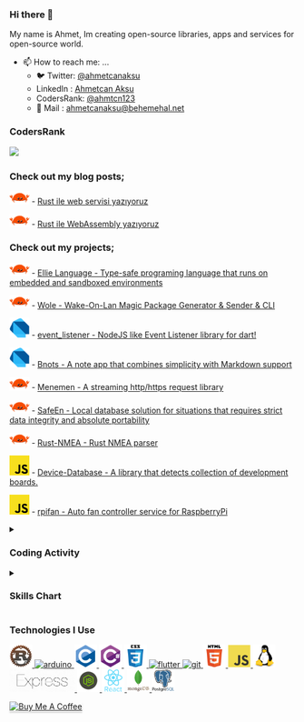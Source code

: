 ### Hi there 👋

My name is Ahmet, Im creating open-source libraries, apps and services for open-source world.

- 📫 How to reach me: ...
  - 🐦 Twitter: [@ahmetcanaksu](https://twitter.com/ahmetcanaksu)
  - LinkedIn  : [Ahmetcan Aksu](https://www.linkedin.com/in/ahmetcan-aksu-61295017a/)
  - CodersRank: [@ahmtcn123](https://profile.codersrank.io/user/ahmtcn123)
  - 📨 Mail   : ahmetcanaksu@behemehal.net

### CodersRank
<img height="250px" src="https://cr-ss-service.azurewebsites.net/api/ScreenShot?widget=summary&branding=false&username=ahmtcn123&badges=3&show-avatar=false&style=--header-bg-color:%23f78166;--border-radius:10px"/>

### Check out my blog posts;

<img src="https://raw.githubusercontent.com/ahmtcn123/ahmtcn123/main/rust.png" width="35"> - [Rust ile web servisi yazıyoruz](https://www.linkedin.com/pulse/rust-ile-web-servisi-yaz%C4%B1yoruz-ahmetcan-aksu/)

<img src="https://raw.githubusercontent.com/ahmtcn123/ahmtcn123/main/rust.png" width="35"> - [Rust ile WebAssembly yazıyoruz](https://www.linkedin.com/pulse/rust-ile-webassembly-yaz%25C4%25B1yoruz-ahmetcan-aksu/?trackingId=HYV97J0LS96u8vtsNryQpw%3D%3D)


### Check out my projects;

<img src="https://raw.githubusercontent.com/ahmtcn123/ahmtcn123/main/rust.png" width="35"> - [Ellie Language -  Type-safe programing language that runs on embedded and sandboxed environments](https://github.com/behemehal/Ellie-Language)

<img src="https://raw.githubusercontent.com/ahmtcn123/ahmtcn123/main/rust.png" width="35"> - [Wole -  Wake-On-Lan Magic Package Generator & Sender & CLI](https://github.com/ahmtcn123/Wole)

<img src="https://raw.githubusercontent.com/ahmtcn123/ahmtcn123/main/dartlang.png" width="35"> - [event_listener - NodeJS like Event Listener library for dart!](https://github.com/behemehal/event_listener)

<img src="https://raw.githubusercontent.com/ahmtcn123/ahmtcn123/main/dartlang.png" width="35"> - [Bnots -  A note app that combines simplicity with Markdown support](https://github.com/behemehal/Bnots)

 <img src="https://raw.githubusercontent.com/ahmtcn123/ahmtcn123/main/rust.png" width="35"> - [Menemen - A streaming http/https request library](https://github.com/behemehal/Menemen)
 
 <img src="https://raw.githubusercontent.com/ahmtcn123/ahmtcn123/main/rust.png" width="35"> - [SafeEn - Local database solution for situations that requires strict data integrity and absolute portability](https://github.com/behemehal/SafeEn)


 <img src="https://raw.githubusercontent.com/ahmtcn123/ahmtcn123/main/rust.png" width="35"> - [Rust-NMEA - Rust NMEA parser](https://github.com/ahmtcn123/Rust-NMEA)

 <img src="https://raw.githubusercontent.com/ahmtcn123/ahmtcn123/main/js.png" width="35"> - [Device-Database - A library that detects collection of development boards.](https://github.com/ahmtcn123/Device-Database)

<img src="https://raw.githubusercontent.com/ahmtcn123/ahmtcn123/main/js.png" width="35"> - [rpifan - Auto fan controller service for RaspberryPi ](https://github.com/ahmtcn123/rpifan)

<details>
  <summary><h3>Coding Activity</h3></summary>
  <br/>
  <img width="500px" src="https://wakatime.com/share/@ahmtcn123/0c710312-0d3a-460e-98e4-60d4ab2a6db2.png" />
</details>

<details>
  <summary><h3>Skills Chart</h3></summary>
  <br/>
  <img height="400px" src="https://cr-skills-chart-widget.azurewebsites.net/api/api?username=ahmtcn123&width=700"/>
</details>



### Technologies I Use

<p align="left">
  <a href="https://www.rust-lang.org" target="_blank" rel="noreferrer">
    <img
      src="https://raw.githubusercontent.com/ahmtcn123/ahmtcn123/main/rust_logo.png"
      alt="rust"
      width="40"
      height="40"
    />
  </a>
  <a href="https://www.arduino.cc/" target="_blank" rel="noreferrer">
    <img
      src="https://cdn.worldvectorlogo.com/logos/arduino-1.svg"
      alt="arduino"
      width="40"
      height="40"
    />
  </a>
  <a href="https://www.cprogramming.com/" target="_blank" rel="noreferrer">
    <img
      src="https://raw.githubusercontent.com/devicons/devicon/master/icons/c/c-original.svg"
      alt="c"
      width="40"
      height="40"
    />
  </a>
  <a href="https://www.w3schools.com/cs/" target="_blank" rel="noreferrer">
    <img
      src="https://raw.githubusercontent.com/devicons/devicon/master/icons/csharp/csharp-original.svg"
      alt="csharp"
      width="40"
      height="40"
    />
  </a>
  <a href="https://www.w3schools.com/css/" target="_blank" rel="noreferrer">
    <img
      src="https://raw.githubusercontent.com/devicons/devicon/master/icons/css3/css3-original-wordmark.svg"
      alt="css3"
      width="40"
      height="40"
    />
  </a>
  <a href="https://flutter.dev" target="_blank" rel="noreferrer">
    <img
      src="https://www.vectorlogo.zone/logos/flutterio/flutterio-icon.svg"
      alt="flutter"
      width="40"
      height="40"
    />
  </a>
  <a href="https://git-scm.com/" target="_blank" rel="noreferrer">
    <img
      src="https://www.vectorlogo.zone/logos/git-scm/git-scm-icon.svg"
      alt="git"
      width="40"
      height="40"
    />
  </a>
  <a href="https://www.w3.org/html/" target="_blank" rel="noreferrer">
    <img
      src="https://raw.githubusercontent.com/devicons/devicon/master/icons/html5/html5-original-wordmark.svg"
      alt="html5"
      width="40"
      height="40"
    />
  </a>
  <a
    href="https://developer.mozilla.org/en-US/docs/Web/JavaScript"
    target="_blank"
    rel="noreferrer"
  >
    <img
      src="https://raw.githubusercontent.com/devicons/devicon/master/icons/javascript/javascript-original.svg"
      alt="javascript"
      width="40"
      height="40"
    />
  </a>
  <a href="https://www.linux.org/" target="_blank" rel="noreferrer">
    <img
      src="https://raw.githubusercontent.com/devicons/devicon/master/icons/linux/linux-original.svg"
      alt="linux"
      width="40"
      height="40"
    />
  </a>
  <a href="https://expressjs.com/" target="_blank" rel="noreferrer">
    <img
      src="https://raw.githubusercontent.com/ahmtcn123/ahmtcn123/main/express_logo.png"
      alt="expressjs"
      width="115"
      height="40"
    />
  </a>
  <a href="https://nodejs.org" target="_blank" rel="noreferrer">
    <img
      src="https://raw.githubusercontent.com/ahmtcn123/ahmtcn123/main/node_logo.png"
      alt="nodejs"
      width="40"
      height="40"
    />
  </a>
  <a href="https://reactjs.org/" target="_blank" rel="noreferrer">
    <img
      src="https://raw.githubusercontent.com/devicons/devicon/master/icons/react/react-original-wordmark.svg"
      alt="react"
      width="40"
      height="40"
    />
  </a>
   <a href="https://www.mongodb.com/" target="_blank" rel="noreferrer">
    <img
      src="https://raw.githubusercontent.com/devicons/devicon/master/icons/mongodb/mongodb-original-wordmark.svg"
      alt="mongo"
      height="40"
      width="40"
    />
  </a>
  </a>
   <a href="https://www.postgresql.org/" target="_blank" rel="noreferrer">
    <img
      src="https://raw.githubusercontent.com/devicons/devicon/master/icons/postgresql/postgresql-original-wordmark.svg"
      alt="mongo"
      height="40"
      width="40"
    />
  </a>
</p>


<a href="https://www.buymeacoffee.com/ahmtcn123" target="_blank"><img src="https://www.buymeacoffee.com/assets/img/custom_images/orange_img.png" alt="Buy Me A Coffee" style="height: 41px !important;width: 174px !important;box-shadow: 0px 3px 2px 0px rgba(190, 190, 190, 0.5) !important;-webkit-box-shadow: 0px 3px 2px 0px rgba(190, 190, 190, 0.5) !important;" ></a>

